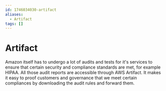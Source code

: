 ```yaml
---
id: 1746034030-artifact
aliases:
  - Artifact
tags: []
---
```


# Artifact

Amazon itself has to undergo a lot of audits and tests for it's services to ensure that certain security and compliance standards are met, for example HIPAA. All those audit reports are accessible through AWS Artifact. It makes it easy to proof customers and governance that we meet certain compliances by downloading the audit rules and forward them.


